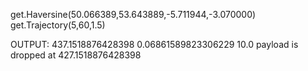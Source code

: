 get.Haversine(50.066389,53.643889,-5.711944,-3.070000) 
get.Trajectory(5,60,1.5)



OUTPUT:
437.1518876428398
0.06861589823306229
10.0
payload is dropped at 427.1518876428398
